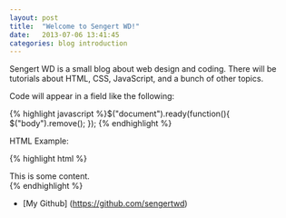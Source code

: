 ```yaml
---
layout: post
title:  "Welcome to Sengert WD!"
date:   2013-07-06 13:41:45
categories: blog introduction
---
```


Sengert WD is a small blog about web design and coding. There will be tutorials about HTML, CSS, JavaScript, and a bunch of other topics.

Code will appear in a field like the following:

{% highlight javascript %}$("document").ready(function(){
  $("body").remove();
});
{% endhighlight %}

HTML Example: 

{% highlight html %}
<div>
  <span>This is some content.</span>
</div>
{% endhighlight %}

* [My Github] (https://github.com/sengertwd)